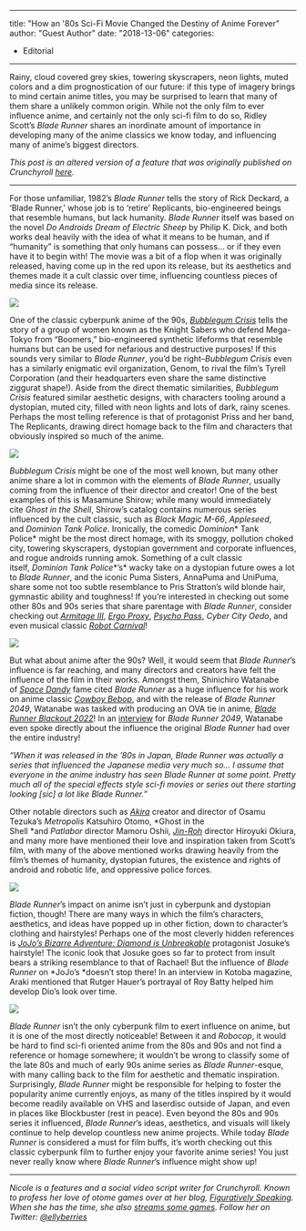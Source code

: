 
---
title: "How an '80s Sci-Fi Movie Changed the Destiny of Anime Forever"
author: "Guest Author"
date: "2018-13-06"
categories:
- Editorial
---

Rainy, cloud covered grey skies, towering skyscrapers, neon lights, muted colors and a dim prognostication of our future: if this type of imagery brings to mind certain anime titles, you may be surprised to learn that many of them share a unlikely common origin. While not the only film to ever influence anime, and certainly not the only sci-fi film to do so, Ridley Scott’s *Blade Runner* shares an inordinate amount of importance in developing many of the anime classics we know today, and influencing many of anime’s biggest directors.

*This post is an altered version of a feature that was originally published on Crunchyroll [here](http://www.crunchyroll.com/anime-feature/2018/06/07/how-an-80s-scifi-movie-changed-the-destiny-of-anime).*

---

For those unfamiliar, 1982’s *Blade Runner* tells the story of Rick Deckard, a ‘Blade Runner,’ whose job is to ‘retire’ Replicants, bio-engineered beings that resemble humans, but lack humanity. *Blade Runner* itself was based on the novel *Do Androids Dream of Electric Sheep* by Philip K. Dick, and both works deal heavily with the idea of what it means to be human, and if “humanity” is something that only humans can possess… or if they even have it to begin with! The movie was a bit of a flop when it was originally released, having come up in the red upon its release, but its aesthetics and themes made it a cult classic over time, influencing countless pieces of media since its release.

![](https://i1.wp.com/vrvblog.co/wp-content/uploads/2018/06/1-1.png?resize=640%2C456&#038;ssl=1)

One of the classic cyberpunk anime of the 90s, [*Bubblegum Crisis*](https://vrv.co/series/G6NVQP58Y/Bubblegum-Crisis?utm_source=editorial_vrv&amp;utm_medium=blog_vrv&amp;utm_campaign=how-an-80s-scifi-movie-changed-the-destiny-of-anime) tells the story of a group of women known as the Knight Sabers who defend Mega-Tokyo from “Boomers,” bio-engineered synthetic lifeforms that resemble humans but can be used for nefarious and destructive purposes! If this sounds very similar to *Blade Runner*, you’d be right&#8211;*Bubblegum Crisis* even has a similarly enigmatic evil organization, Genom, to rival the film’s Tyrell Corporation (and their headquarters even share the same distinctive ziggurat shape!). Aside from the direct thematic similarities, *Bubblegum Crisis* featured similar aesthetic designs, with characters tooling around a dystopian, muted city, filled with neon lights and lots of dark, rainy scenes. Perhaps the most telling reference is that of protagonist Priss and her band, The Replicants, drawing direct homage back to the film and characters that obviously inspired so much of the anime.

![](https://i0.wp.com/vrvblog.co/wp-content/uploads/2018/06/2-1.png?resize=400%2C429&#038;ssl=1)

*Bubblegum Crisis* might be one of the most well known, but many other anime share a lot in common with the elements of *Blade Runner*, usually coming from the influence of their director and creator! One of the best examples of this is Masamune Shirow; while many would immediately cite *Ghost in the Shell*, Shirow’s catalog contains numerous series influenced by the cult classic, such as *Black Magic M-66*, *Appleseed*, and *Dominion Tank Police*. Ironically, the comedic *Dominion** Tank Police* might be the most direct homage, with its smoggy, pollution choked city, towering skyscrapers, dystopian government and corporate influences, and rogue androids running amok. Something of a cult classic itself, *Dominion Tank Police**’s* wacky take on a dystopian future owes a lot to *Blade Runner*, and the iconic Puma Sisters, AnnaPuma and UniPuma, share some not too subtle resemblance to Pris Stratton’s wild blonde hair, gymnastic ability and toughness! If you’re interested in checking out some other 80s and 90s series that share parentage with *Blade Runner*, consider checking out *[Armitage III](https://vrv.co/series/GYVNKW1Z6/Armitage-III?utm_source=editorial_vrv&amp;utm_medium=blog_vrv&amp;utm_campaign=how-an-80s-scifi-movie-changed-the-destiny-of-anime)*, *[Ergo Proxy](https://vrv.co/series/GR75MDJ0Y/Ergo-Proxy?utm_source=editorial_vrv&amp;utm_medium=blog_vrv&amp;utm_campaign=how-an-80s-scifi-movie-changed-the-destiny-of-anime)*, [*Psycho Pass*](https://vrv.co/series/GR19XKW96/PSYCHO-PASS?utm_source=editorial_vrv&amp;utm_medium=blog_vrv&amp;utm_campaign=how-an-80s-scifi-movie-changed-the-destiny-of-anime), *Cyber City Oedo*, and even musical classic *[Robot Carnival](https://vrv.co/watch/G6K5Z4K8Y/Robot-Carnival?utm_source=editorial_vrv&amp;utm_medium=blog_vrv&amp;utm_campaign=how-an-80s-scifi-movie-changed-the-destiny-of-anime)*!

![](https://i0.wp.com/vrvblog.co/wp-content/uploads/2018/06/3-1.png?resize=640%2C360&#038;ssl=1)

But what about anime after the 90s? Well, it would seem that *Blade Runner*’s influence is far reaching, and many directors and creators have felt the influence of the film in their works. Amongst them, Shinichiro Watanabe of [*Space Dandy*](https://vrv.co/series/GR759P1VY/Space-Dandy?utm_source=editorial_vrv&amp;utm_medium=blog_vrv&amp;utm_campaign=how-an-80s-scifi-movie-changed-the-destiny-of-anime) fame cited *Blade Runner* as a huge influence for his work on anime classic [*Cowboy Bebop*](https://vrv.co/series/GY759V1K6/Cowboy-Bebop?utm_source=editorial_vrv&amp;utm_medium=blog_vrv&amp;utm_campaign=how-an-80s-scifi-movie-changed-the-destiny-of-anime), and with the release of *Blade Runner 2049*, Watanabe was tasked with producing an OVA tie in anime, [*Blade Runner Blackout 2022*](https://vrv.co/series/GR09Z7W7R/Blade-Runner-Black-Out-2022)! In an [interview](http://www.ign.com/articles/2017/11/24/the-many-inspirations-of-cowboy-bebop-director-shinichiro-watanabe) for *Blade Runner 2049*, Watanabe even spoke directly about the influence the original *Blade Runner* had over the entire industry!

*“When it was released in the &#8217;80s in Japan, *Blade Runner* was actually a series that influenced the Japanese media very much so&#8230; I assume that everyone in the anime industry has seen *Blade Runner* at some point. Pretty much all of the special effects style sci-fi movies or series out there starting looking [sic] a lot like *Blade Runner*.”*

Other notable directors such as [*Akira*](https://vrv.co/watch/GYDQQ1176/Akira) creator and director of Osamu Tezuka’s *Metropolis* Katsuhiro Otomo, *Ghost in the Shell *and *Patlabor* director Mamoru Oshii, *[Jin-Roh](https://vrv.co/watch/GR49M3K36/Jin-Roh?utm_source=editorial_vrv&amp;utm_medium=blog_vrv&amp;utm_campaign=how-an-80s-scifi-movie-changed-the-destiny-of-anime)* director Hiroyuki Okiura, and many more have mentioned their love and inspiration taken from Scott’s film, with many of the above mentioned works drawing heavily from the film’s themes of humanity, dystopian futures, the existence and rights of android and robotic life, and oppressive police forces.

![](https://i1.wp.com/vrvblog.co/wp-content/uploads/2018/06/4-1.png?resize=640%2C360&#038;ssl=1)

*Blade Runner*’s impact on anime isn’t just in cyberpunk and dystopian fiction, though! There are many ways in which the film’s characters, aesthetics, and ideas have popped up in other fiction, down to character’s clothing and hairstyles! Perhaps one of the most cleverly hidden references is [*JoJo’s Bizarre Adventure: Diamond is Unbreakable*](https://vrv.co/series/GYP8DP1MY/JoJos-Bizarre-Adventure?utm_source=editorial_vrv&amp;utm_medium=blog_vrv&amp;utm_campaign=how-an-80s-scifi-movie-changed-the-destiny-of-anime) protagonist Josuke’s hairstyle! The iconic look that Josuke goes so far to protect from insult bears a striking resemblance to that of Rachael! But the influence of *Blade Runner* on *JoJo’s *doesn’t stop there! In an interview in Kotoba magazine, Araki mentioned that Rutger Hauer’s portrayal of Roy Batty helped him develop Dio’s look over time.

![](https://i2.wp.com/vrvblog.co/wp-content/uploads/2018/06/5-1.png?resize=640%2C486&#038;ssl=1)

*Blade Runner* isn’t the only cyberpunk film to exert influence on anime, but it is one of the most directly noticeable! Between it and *Robocop*, it would be hard to find sci-fi oriented anime from the 80s and 90s and not find a reference or homage somewhere; it wouldn’t be wrong to classify some of the late 80s and much of early 90s anime series as *Blade Runner*-esque, with many calling back to the film for aesthetic and thematic inspiration. Surprisingly, *Blade Runner* might be responsible for helping to foster the popularity anime currently enjoys, as many of the titles inspired by it would become readily available on VHS and laserdisc outside of Japan, and even in places like Blockbuster (rest in peace). Even beyond the 80s and 90s series it influenced, *Blade Runner*’s ideas, aesthetics, and visuals will likely continue to help develop countless new anime projects. While today *Blade Runner* is considered a must for film buffs, it&#8217;s worth checking out this classic cyberpunk film to further enjoy your favorite anime series! You just never really know where *Blade Runner*’s influence might show up!

---

*Nicole is a features and a social video script writer for Crunchyroll. Known to profess her love of otome games over at her blog, [Figuratively Speaking](https://figurativelyspeaking.me/). When she has the time, she also [streams some games](https://www.twitch.tv/ellyberry). Follow her on Twitter: [@ellyberries](https://twitter.com/ellyberries)*
